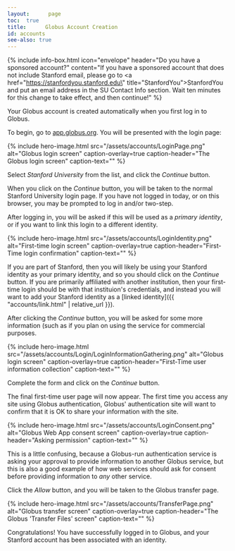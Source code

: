 ```yaml
---
layout:      page
toc:  true
title:      Globus Account Creation
id: accounts
see-also: true
---
```



{% include info-box.html
   icon="envelope"
   header="Do you have a sponsored account?"
   content="If you have a sponsored account that does not include Stanford email, please go to <a href=\"https://stanfordyou.stanford.edu\" title=\"StanfordYou\">StanfordYou</a> and put an email address in the SU Contact Info section.  Wait ten minutes for this change to take effect, and then continue!"
%}

Your Globus account is created automatically when you first log in to
Globus.

To begin, go to [app.globus.org](https://app.globus.org/).  You will be
presented with the login page:

{% include hero-image.html
   src="/assets/accounts/LoginPage.png"
   alt="Globus login screen"
   caption-overlay=true
   caption-header="The Globus login screen"
   caption-text=""
%}

Select *Stanford University* from the list, and click the *Continue* button.

When you click on the *Continue* button, you will be taken to the normal
Stanford University login page.  If you have not logged in today, or on this
browser, you may be prompted to log in and/or two-step.

After logging in, you will be asked if this will be used as a _primary
identity_, or if you want to link this login to a different identity.

{% include hero-image.html
   src="/assets/accounts/LoginIdentity.png"
   alt="First-time login screen"
   caption-overlay=true
   caption-header="First-Time login confirmation"
   caption-text=""
%}

If you are part of Stanford, then you will likely be using your Stanford
identity as your primary identity, and so you should click on the _Continue_
button.  If you are primarily affiliated with another institution, then your
first-time login should be with that instituion's credentials, and instead you
will want to add your Stanford identity as a [linked identity]({{
"accounts/link.html" | relative_url }}).

After clicking the _Continue_ button, you will be asked for some more
information (such as if you plan on using the service for commercial purposes.

{% include hero-image.html
   src="/assets/accounts/Login/LoginInformationGathering.png"
   alt="Globus login screen"
   caption-overlay=true
   caption-header="First-Time user information collection"
   caption-text=""
%}

Complete the form and click on the _Continue_ button.

The final first-time user page will now appear.  The first time you access any
site using Globus authentication, Globus' authentication site will want to
confirm that it is OK to share your information with the site.

{% include hero-image.html
   src="/assets/accounts/LoginConsent.png"
   alt="Globus Web App consent screen"
   caption-overlay=true
   caption-header="Asking permission"
   caption-text=""
%}

This is a little confusing, because a Globus-run authentication service is
asking your approval to provide information to another Globus service, but this
is also a good example of how web services should ask for consent before
providing information to _any_ other service.

Click the _Allow_ button, and you will be taken to the Globus transfer page.

{% include hero-image.html
   src="/assets/accounts/TransferPage.png"
   alt="Globus transfer screen"
   caption-overlay=true
   caption-header="The Globus 'Transfer Files' screen"
   caption-text=""
%}

Congratulations!  You have successfully logged in to Globus, and your Stanford
account has been associated with an identity.




